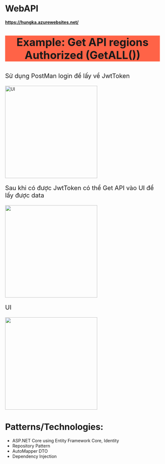 # WebAPI
 **<a href="https://hungka.azurewebsites.net/">https://hungka.azurewebsites.net/</a>**
 **<p align="center" style="font-size: 35px;background-color:Tomato;">Example: Get API regions Authorized (GetALL())</p>**

<p style="font-size: 20px;">Sử dụng PostMan login để lấy về JwtToken</p>

<img margintop="10px"  align="center" height="300px" src="https://github.com/hungkaw2011/WebAPI/assets/94224022/4fe057c5-30c8-429c-9dd1-bd84d4dde6b1" alt="UI">

<p style="font-size: 20px;">Sau khi có được JwtToken có thể Get API vào UI để lấy được data</p>

<img margintop="10px" align="center" height="300px" src="https://github.com/hungkaw2011/WebAPI/assets/94224022/4fe057c5-30c8-429c-9dd1-bd84d4dde6b1"></img>

<p style="font-size: 20px;">UI</p>

<img margintop="10px"  align="center" height="300px" src="https://github.com/hungkaw2011/WebAPI/assets/94224022/35820681-7762-4622-9d85-00b0bf860532"></img>


# Patterns/Technologies:
* ASP.NET Core using Entity Framework Core, Identity
* Repository Pattern
* AutoMapper DTO
* Dependency Injection
